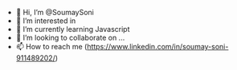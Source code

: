 - 👋 Hi, I’m @SoumaySoni
- 👀 I’m interested in 
- 🌱 I’m currently learning Javascript
- 💞️ I’m looking to collaborate on ...
- 📫 How to reach me (https://www.linkedin.com/in/soumay-soni-911489202/)

<!---
SoumaySoni/SoumaySoni is a ✨ special ✨ repository because its `README.md` (this file) appears on your GitHub profile.
You can click the Preview link to take a look at your changes.
--->
